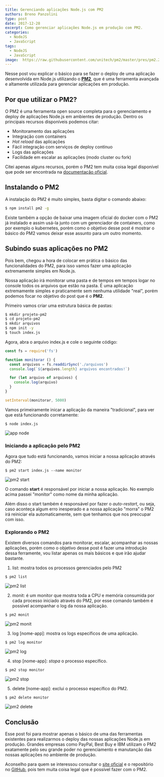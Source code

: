 ```yaml
---
title: Gerenciando aplicações Node.js com PM2
authors: Breno Panzolini
type: post
date: 2017-12-28
excerpt: Como gerenciar aplicações Node.js em produção com PM2.
categories:
  - NodeJS
  - JavaScript
tags:
  - NodeJS
  - JavaScript
image:  https://raw.githubusercontent.com/unitech/pm2/master/pres/pm2.20d3ef.png
---
```


Nesse post vou explicar o básico para se fazer o deploy de uma aplicação desenvolvida em Node.js utilizando o [**PM2**](http://pm2.keymetrics.io/), que é uma ferramenta avançada e altamente utilizada para gerenciar aplicações em produção.

## Por que utilizar o PM2?

O PM2 é uma ferramenta open source completa para o gerenciamento e deploy de aplicações Node.js em ambientes de produção. Dentro os principais recursos disponíveis podemos citar:

- Monitoramento das aplicações
- Integração com containers
- *Hot reload* das aplicações
- Fácil integração com serviços de deploy contínuo
- Logs das aplicações
- Facilidade em escalar as aplicações (modo cluster ou fork)

Citei apenas alguns recursos, porém o PM2 tem muita coisa legal disponível que pode ser encontrada na [documentação oficial](http://pm2.keymetrics.io/docs/usage/cluster-mode/).

## Instalando o PM2

A instalação do PM2 é muito simples, basta digitar o comando abaixo:

```sh
$ npm install pm2 -g
```

Existe também a opção de baixar uma imagem oficial do docker com o PM2 já instalado e assim usá-la junto com um gerenciador de containers, como por exemplo o kubernetes, porém como o objetivo desse post é mostrar o básico do PM2 vamos deixar esse assunto para um outro momento.

## Subindo suas aplicações no PM2

Pois bem, chegou a hora de colocar em prática o básico das funcionalidades do PM2, para isso vamos fazer uma aplicação extremamente simples em Node.js.

Nossa aplicação irá monitorar uma pasta e de tempos em tempos logar no console todos os arquivos que estão na pasta. É uma aplicação extremamente simples e praticamente sem nenhuma utilidade "real", porém podemos focar no objetivo do post que é o **PM2**.

Primeiro vamos criar uma estrutura básica de pastas:

```sh
$ mkdir projeto-pm2
$ cd projeto-pm2
$ mkdir arquivos
$ npm init -y
$ touch index.js
```

Agora, abra o arquivo index.js e cole o seguinte código:

```js
const fs = require('fs')

function monitorar () {
  const arquivos = fs.readdirSync('./arquivos')
  console.log(`${arquivos.length} arquivos encontrados!`)

  for (let arquivo of arquivos) {
    console.log(arquivo)
  }
}

setInterval(monitorar, 5000)
```

Vamos primeiramente inicar a aplicação da maneira "tradicional", para ver que está funcionando corretamente:

```
$ node index.js
```

![app node](https://i.imgur.com/96V7vNe.png)

### Iniciando a aplicação pelo PM2

Agora que tudo está funcionando, vamos iniciar a nossa aplicação através do PM2:

```
$ pm2 start index.js --name monitor
```

![pm2 start](https://i.imgur.com/QhCkJyZ.png)

O comando **start** é responsável por iniciar a nossa aplicação. No exemplo acima passei "monitor" como nome da minha aplicação.

Além disso o start também é responsável por fazer o *auto-restart*, ou seja, caso aconteça algum erro inesperado e a nossa aplicação "morra" o PM2 irá reiniciar ela automaticamente, sem que tenhamos que nos preocupar com isso.

### Explorando o PM2

Existem diversos comandos para monitorar, escalar, acompanhar as nossas aplicações, porém como o objetivo desse post é fazer uma introdução dessa ferramente, vou listar apenas os mais básicos e que irão ajudar bastante.

1. list: mostra todos os processos gerenciados pelo PM2

```
$ pm2 list
```

![pm2 list](https://i.imgur.com/X0ceSBr.png)

2. monit: é um monitor que mostra toda a CPU e memória consumida por cada processo iniciado através do PM2, por esse comando também é possível acompanhar o log da nossa aplicação.

```
$ pm2 monit
```

![pm2 monit](https://i.imgur.com/A8WEmAb.png)

3. log \[nome-app\]: mostra os logs específicos de uma aplicação.

```
$ pm2 log monitor
```

![pm2 log](https://i.imgur.com/VQVq4zF.png)

4. stop \[nome-app\]: *stopa* o processo específico.

```
$ pm2 stop monitor
```

![pm2 stop](https://i.imgur.com/Ivo3sKJ.png)

5. delete \[nome-app\]: exclui o processo específico do PM2.

```
$ pm2 delete monitor
```

![pm2 delete](https://i.imgur.com/MDid7As.png)

## Conclusão

Esse post foi para mostrar apenas o básico de uma das ferramentas existentes para realizarmos o deploy das nossas aplicações Node.js em produção. Grandes empresas como PayPal, Best Buy e IBM utilizam o PM2 exatamente pelo seu grande poder no gerenciamento e manutanção das nossas aplicações no ambiente de produção.

Aconselho para quem se interessou consultar o [site oficial](http://pm2.keymetrics.io/) e o repositório no [GitHub](https://github.com/Unitech/pm2), pois tem muita coisa legal que é possível fazer com o PM2.
